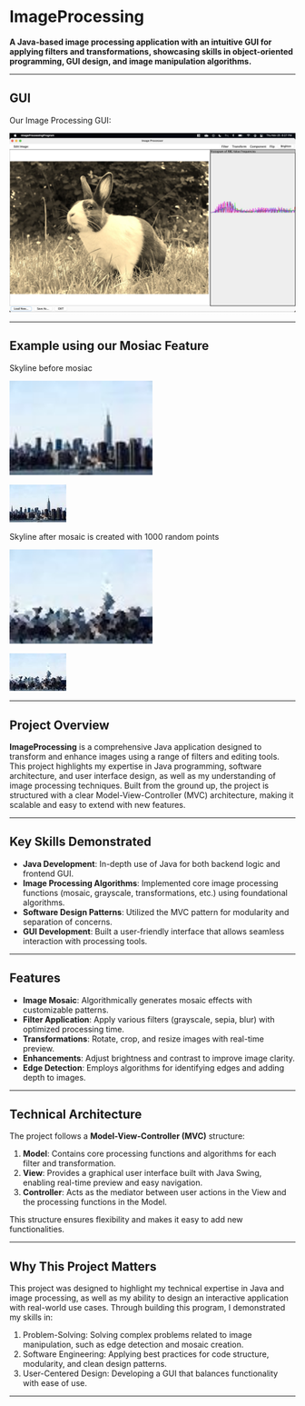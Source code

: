 # ImageProcessing

**A Java-based image processing application with an intuitive GUI for applying filters and transformations, showcasing skills in object-oriented programming, GUI design, and image manipulation algorithms.**

---

## GUI

Our Image Processing GUI:

![Image Processing GUI](res/program-screenshot.jpeg)

---

## Example using our Mosiac Feature

Skyline before mosiac

<img src="res/ExampleImages/skyline.jpg" alt="Skyline Before Mosaic" style="width:50%; max-width:300px;">


![Skyline Before Mosaic](res/ExampleImages/skyline.jpg)

Skyline after mosaic is created with 1000 random points

<img src="res/ExampleImages/1000sMosaic.jpg" alt="Skyline After 1000s Mosaic" style="width:50%; max-width:300px;">

![Skyline After 1000s Mosaic](res/ExampleImages/1000sMosaic.jpg)

---

## Project Overview

**ImageProcessing** is a comprehensive Java application designed to transform and enhance images using a range of filters and editing tools. This project highlights my expertise in Java programming, software architecture, and user interface design, as well as my understanding of image processing techniques. Built from the ground up, the project is structured with a clear Model-View-Controller (MVC) architecture, making it scalable and easy to extend with new features.

---

## Key Skills Demonstrated

- **Java Development**: In-depth use of Java for both backend logic and frontend GUI.
- **Image Processing Algorithms**: Implemented core image processing functions (mosaic, grayscale, transformations, etc.) using foundational algorithms.
- **Software Design Patterns**: Utilized the MVC pattern for modularity and separation of concerns.
- **GUI Development**: Built a user-friendly interface that allows seamless interaction with processing tools.

---

## Features

- **Image Mosaic**: Algorithmically generates mosaic effects with customizable patterns.
- **Filter Application**: Apply various filters (grayscale, sepia, blur) with optimized processing time.
- **Transformations**: Rotate, crop, and resize images with real-time preview.
- **Enhancements**: Adjust brightness and contrast to improve image clarity.
- **Edge Detection**: Employs algorithms for identifying edges and adding depth to images.

---

## Technical Architecture

The project follows a **Model-View-Controller (MVC)** structure:

1. **Model**: Contains core processing functions and algorithms for each filter and transformation.
2. **View**: Provides a graphical user interface built with Java Swing, enabling real-time preview and easy navigation.
3. **Controller**: Acts as the mediator between user actions in the View and the processing functions in the Model.

This structure ensures flexibility and makes it easy to add new functionalities.

---

## Why This Project Matters
This project was designed to highlight my technical expertise in Java and image processing, as well as my ability to design an interactive application with real-world use cases. Through building this program, I demonstrated my skills in:

1. Problem-Solving: Solving complex problems related to image manipulation, such as edge detection and mosaic creation.
2. Software Engineering: Applying best practices for code structure, modularity, and clean design patterns.
3. User-Centered Design: Developing a GUI that balances functionality with ease of use.

---

